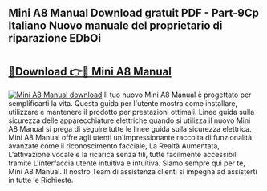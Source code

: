 ## Mini A8 Manual Download gratuit PDF - Part-9Cp Italiano Nuovo manuale del proprietario di riparazione EDbOi

# <h2><a href="http://dfcn42.blite.top/?on=Mini+A8+Manual">🔗Download 👉🔴 Mini A8 Manual</a></h2>

[![Mini A8 Manual download](https://i.imgur.com/lujVjoI.png)](http://dfcn42.blite.top/?on=Mini+A8+Manual)
Il tuo nuovo Mini A8 Manual è progettato per semplificarti la vita. Questa guida per l'utente mostra come installare, utilizzare e mantenere il prodotto per prestazioni ottimali. Linee guida sulla sicurezza delle apparecchiature elettriche quando si utilizza il nuovo Mini A8 Manual si prega di seguire tutte le linee guida sulla sicurezza elettrica. Mini A8 Manual offre agli utenti un'impressionante raccolta di funzionalità avanzate come il riconoscimento facciale, La Realtà Aumentata, L'attivazione vocale e la ricarica senza fili, tutte facilmente accessibili tramite L'interfaccia utente intuitiva e intuitiva. Siamo sempre qui per te, Mini A8 Manual. Il nostro Team di assistenza clienti si impegna ad assisterti in tutte le Richieste.
